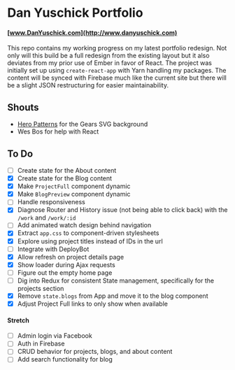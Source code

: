 # Dan Yuschick Portfolio
#### [www.DanYuschick.com](http://www.danyuschick.com)

This repo contains my working progress on my latest portfolio redesign. Not only will this build be a full redesign from the existing layout but it also deviates from my prior use of Ember in favor of React. The project was initially set up using `create-react-app` with Yarn handling my packages. The content will be synced with Firebase much like the current site but there will be a slight JSON restructuring for easier maintainability.

## Shouts
- [Hero Patterns](http://www.heropatterns.com/) for the Gears SVG background
- Wes Bos for help with React

## To Do
- [ ] Create state for the About content
- [x] Create state for the Blog content
- [x] Make `ProjectFull` component dynamic
- [x] Make `BlogPreview` component dynamic
- [ ] Handle responsiveness
- [x] Diagnose Router and History issue (not being able to click back) with the `/work` and `/work/:id`
- [ ] Add animated watch design behind navigation
- [x] Extract `app.css` to component-driven stylesheets
- [x] Explore using project titles instead of IDs in the url
- [ ] Integrate with DeployBot
- [x] Allow refresh on project details page
- [x] Show loader during Ajax requests
- [ ] Figure out the empty home page
- [ ] Dig into Redux for consistent State management, specifically for the projects section
- [x] Remove `state.blogs` from App and move it to the blog component
- [x] Adjust Project Full links to only show when available

#### Stretch
- [ ] Admin login via Facebook
- [ ] Auth in Firebase
- [ ] CRUD behavior for projects, blogs, and about content
- [ ] Add search functionality for blog
